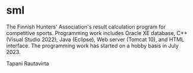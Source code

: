 # sml

The Finnish Hunters' Association's result calculation program for competitive sports. 
Programming work includes Oracle XE database, C++ (Visual Studio 2022), Java (Eclipse), 
Web server (Tomcat 10), and HTML interface. The programming work has started on a hobby 
basis in July 2023. 

Tapani Rautavirta